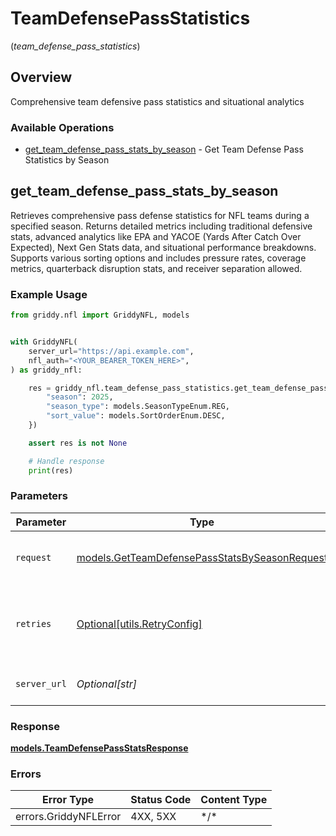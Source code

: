 # TeamDefensePassStatistics
(*team_defense_pass_statistics*)

## Overview

Comprehensive team defensive pass statistics and situational analytics

### Available Operations

* [get_team_defense_pass_stats_by_season](#get_team_defense_pass_stats_by_season) - Get Team Defense Pass Statistics by Season

## get_team_defense_pass_stats_by_season

Retrieves comprehensive pass defense statistics for NFL teams during a specified season.
Returns detailed metrics including traditional defensive stats, advanced analytics like EPA
and YACOE (Yards After Catch Over Expected), Next Gen Stats data, and situational performance
breakdowns. Supports various sorting options and includes pressure rates, coverage metrics,
quarterback disruption stats, and receiver separation allowed.


### Example Usage

<!-- UsageSnippet language="python" operationID="getTeamDefensePassStatsBySeason" method="get" path="/api/secured/stats/team-defense/pass/season" -->
```python
from griddy.nfl import GriddyNFL, models


with GriddyNFL(
    server_url="https://api.example.com",
    nfl_auth="<YOUR_BEARER_TOKEN_HERE>",
) as griddy_nfl:

    res = griddy_nfl.team_defense_pass_statistics.get_team_defense_pass_stats_by_season(request={
        "season": 2025,
        "season_type": models.SeasonTypeEnum.REG,
        "sort_value": models.SortOrderEnum.DESC,
    })

    assert res is not None

    # Handle response
    print(res)

```

### Parameters

| Parameter                                                                                               | Type                                                                                                    | Required                                                                                                | Description                                                                                             |
| ------------------------------------------------------------------------------------------------------- | ------------------------------------------------------------------------------------------------------- | ------------------------------------------------------------------------------------------------------- | ------------------------------------------------------------------------------------------------------- |
| `request`                                                                                               | [models.GetTeamDefensePassStatsBySeasonRequest](../../models/getteamdefensepassstatsbyseasonrequest.md) | :heavy_check_mark:                                                                                      | The request object to use for the request.                                                              |
| `retries`                                                                                               | [Optional[utils.RetryConfig]](../../models/utils/retryconfig.md)                                        | :heavy_minus_sign:                                                                                      | Configuration to override the default retry behavior of the client.                                     |
| `server_url`                                                                                            | *Optional[str]*                                                                                         | :heavy_minus_sign:                                                                                      | An optional server URL to use.                                                                          |

### Response

**[models.TeamDefensePassStatsResponse](../../models/teamdefensepassstatsresponse.md)**

### Errors

| Error Type            | Status Code           | Content Type          |
| --------------------- | --------------------- | --------------------- |
| errors.GriddyNFLError | 4XX, 5XX              | \*/\*                 |